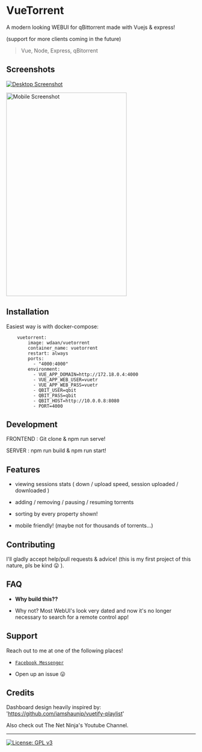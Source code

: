 
# VueTorrent

  

A modern looking WEBUI for qBittorrent made with Vuejs & express!

(support for more clients coming in the future)

> Vue, Node, Express, qBitorrent

## Screenshots

<p  align="center">

<a  href="https://i.imgur.com/vPBcrK4.png"><img  src="https://i.imgur.com/vPBcrK4.png"  title="Desktop"  alt="Desktop Screenshot" ></a>

</p>

<p  align="center">

<a  href="https://i.imgur.com/SUOEyy9.png"><img  src="https://i.imgur.com/SUOEyy9.png"  title="Mobile"  alt="Mobile Screenshot"  width="320"  height="540"></a>

</p>

  

## Installation
Easiest way is with docker-compose:
``` 
	vuetorrent:
		image: wdaan/vuetorrent
	    container_name: vuetorrent
	    restart: always
	    ports:
	      - "4000:4000"
	    environment:
	      - VUE_APP_DOMAIN=http://172.18.0.4:4000
	      - VUE_APP_WEB_USER=vuetr
	      - VUE_APP_WEB_PASS=vuetr
	      - QBIT_USER=qbit
	      - QBIT_PASS=qbit
	      - QBIT_HOST=http://10.0.0.8:8080
	      - PORT=4000 
 ``` 

## Development

 FRONTEND : Git clone & npm run serve!

SERVER : npm run build & npm run start!


## Features

- viewing sessions stats ( down / upload speed, session uploaded / downloaded )

- adding / removing / pausing / resuming torrents

- sorting by every property shown!

- mobile friendly! (maybe not for thousands of torrents...)

  

## Contributing

  

I'll gladly accept help/pull requests & advice! (this is my first project of this nature, pls be kind 😛 ).

  

## FAQ

  

-  **Why build this??**

- Why not? Most WebUI's look very dated and now it's no longer necessary to search for a remote control app!

  

## Support

  

Reach out to me at one of the following places!

  

-  <a  href="https://m.me/WijnsDaan"  target="_blank">`Facebook Messenger`</a>

- Open up an issue 😛

  

## Credits

  

Dashboard design heavily inspired by: 'https://github.com/iamshaunjp/vuetify-playlist'

Also check out The Net Ninja's Youtube Channel.

  

---

  

[![License: GPL v3](https://img.shields.io/badge/License-GPLv3-blue.svg)](https://www.gnu.org/licenses/gpl-3.0)